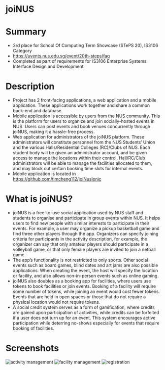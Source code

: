 # joiNUS

# Summary
- 3rd place for School Of Computing Term Showcase (STePS 20), IS3106 Category
- https://uvents.nus.edu.sg/event/20th-steps/faq
- Completed as part of requirements for IS3106 Enterprise Systems Interface Design and Development

# Description
- Project has 2 front-facing applications, a web application and a mobile application. These applications work together and share a common back-end and database.
- Mobile application is accessible by users from the NUS community. This is the platform for users to organize and join socially-hosted events in NUS. Users can post events and book venues concurrently through joiNUS, making it a hassle-free process.
- Web application for administrators of the joiNUS platform. These administrators will constitute personnel from the NUS Students’ Union and the various Halls/Residential Colleges (RC)/Clubs of NUS. Each student body will be given an administrator account, and be given access to manage the locations within their control. Hall/RC/Club administrators will be able to manage the facilities allocated to them, and may block out certain booking time slots for internal events.
- Mobile application is located in https://github.com/timcheng112/joiNusIonic


# What is joiNUS?
- joiNUS is a free-to-use social application used by NUS staff and students to organise and participate in group events within NUS. It helps users to find new people with similar interests to participate in their events. For example, a user may organize a pickup basketball game and find three other players through the app. Organizers can specify joining criteria for participants in the activity description, for example, the organizer can say that only amateur players should participate in a volleyball game, or that only female players are invited to join a netball game.
- The app’s functionality is not restricted to only sports. Other social events such as board games, blind dates and art jams are also possible applications. When creating the event, the host will specify the location or facility, and also allows non-in-person events such as online gaming.
- joiNUS also doubles as a booking app for facilities, where users use tokens to book facilities or join events. Booking of a facility will require some number of tokens, while joining an event would cost fewer tokens. Events that are held in open spaces or those that do not require a physical location would not require tokens.
- A social credit system serves as a form of gamification, where credits are gained upon participation of activities, while credits can be forfeited if a user does not turn up for an event. This system encourages active participation while deterring no-shows especially for events that require booking of facilities.

# Screenshots

![activity management](https://user-images.githubusercontent.com/89450828/195497473-50a1b554-fe49-402f-b89f-0c2d2408d7bc.png)
![facility management](https://user-images.githubusercontent.com/89450828/195497479-b7cef9fc-584a-4687-a451-2e61f624300b.png)
![registration](https://user-images.githubusercontent.com/89450828/195497489-5a5f49ff-7b05-41e8-bd3f-8a06b0e4bc58.png)
